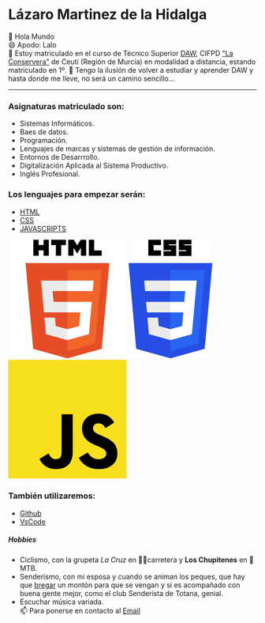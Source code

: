 # Lázaro Martinez de la Hidalga

👋 Hola Mundo  
😄 Apodo: Lalo  
👀 Estoy matriculado en el curso de Técnico Superior [DAW](https://todofp.es/que-estudiar/familias-profesionales/informatica-comunicaciones/des-aplicaciones-web.html), CIFPD ["La Conservera"](https://sites.google.com/view/fplaconservera/la-conservera) de Ceutí (Región de Murcia) en modalidad a distancia, estando matriculado en 1º.
 🌱 Tengo la ilusión de volver a estudiar y aprender DAW y hasta donde me lleve, no será un camino sencillo...  
  
___
### Asignaturas matriculado son:
 - Sistemas Informáticos.
 - Baes de datos.
 - Programación.
 - Lenguajes de marcas y sistemas de gestión de información.
 - Entornos de Desarrrollo.
 - Digitalización Aplicada al Sistema Productivo.
 - Inglés Profesional.
   
### Los lenguajes para empezar serán: 

 - [HTML](https://es.wikipedia.org/wiki/HTML)
 - [CSS](https://es.wikipedia.org/wiki/CSS)
 - [JAVASCRIPTS](https://es.wikipedia.org/wiki/JavaScript)
  
![HTML](/imagenes/logo-html5.png "HTML") ![CSS](/imagenes/logo-css3.png "CSS") ![JAVASCRIPTS](/imagenes/logo-js.png "Javascript") 

### También utilizaremos:
- [Github](https://github.com/)
- [VsCode](https://code.visualstudio.com/)



##### Hobbies
* Ciclismo, con la grupeta *La Cruz* en 🚴‍♂️carretera y **Los Chupitenes** en 🚵MTB.  
* Senderismo, con mi esposa y cuando se animan los peques, que hay que [bregar](https://www.google.com/search?q=bregar&rlz=1C1CHBF_esES923ES923&oq=bregar&gs_lcrp=EgZjaHJvbWUyDAgAEEUYORixAxiABDIKCAEQABixAxiABDIHCAIQABiABDIHCAMQABiABDIHCAQQABiABDIHCAUQABiABDIHCAYQABiABDIHCAcQABiABDIHCAgQABiABDIJCAkQABgKGIAE0gEIMTI1NWowajeoAgCwAgA&sourceid=chrome&ie=UTF-8) un montón para que se vengan y si es acompañado con buena gente mejor, como el club Senderista de Totana, genial.   
* Escuchar música variada.    
📫 Para ponerse en contacto al [Email](mrlalo@mrlalo.com)    
  
